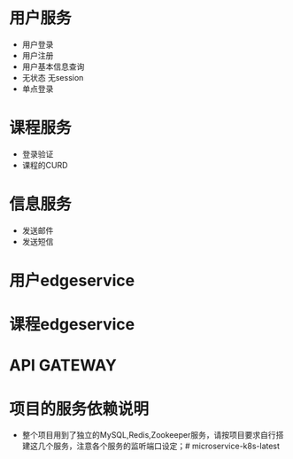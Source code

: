 # 用户服务
- 用户登录
- 用户注册
- 用户基本信息查询
- 无状态 无session
- 单点登录

# 课程服务
- 登录验证
- 课程的CURD

# 信息服务
- 发送邮件
- 发送短信

# 用户edgeservice
# 课程edgeservice
# API GATEWAY


# 项目的服务依赖说明
- 整个项目用到了独立的MySQL,Redis,Zookeeper服务，请按项目要求自行搭建这几个服务，注意各个服务的监听端口设定；# microservice-k8s-latest
